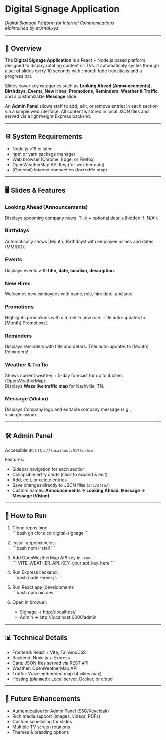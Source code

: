 # Digital Signage Application
*Digital Signage Platform for Internal Communications*  
*Maintained by et3rnal.xyz*  

---

## 📖 Overview
The **Digital Signage Application** is a React + Node.js based platform designed to display rotating content on TVs. It automatically cycles through a set of slides every 10 seconds with smooth fade transitions and a progress bar.

Slides cover key categories such as **Looking Ahead (Announcements)**, **Birthdays**, **Events**, **New Hires**, **Promotions**, **Reminders**, **Weather & Traffic**, and a customizable **Message** slide.

An **Admin Panel** allows staff to add, edit, or remove entries in each section via a simple web interface. All content is stored in local JSON files and served via a lightweight Express backend.

---

## ⚙️ System Requirements
- Node.js v18 or later  
- npm or yarn package manager  
- Web browser (Chrome, Edge, or Firefox)  
- OpenWeatherMap API Key (for weather data)  
- (Optional) Internet connection (for traffic map)  

---

## 🖥️ Slides & Features

### Looking Ahead (Announcements)
Displays upcoming company news. Title + optional details (hidden if 'N/A').

### Birthdays
Automatically shows [Month] Birthdays! with employee names and dates (MM/DD).

### Events
Displays events with **title, date, location, description**.

### New Hires
Welcomes new employees with name, role, hire date, and area.

### Promotions
Highlights promotions with old role → new role. Title auto-updates to [Month] Promotions!.

### Reminders
Displays reminders with title and details. Title auto-updates to [Month] Reminders!.

### Weather & Traffic
Shows current weather + 5-day forecast for up to 4 cities (OpenWeatherMap).  
Displays **Waze live traffic map** for Nashville, TN.

### Message (Vision)
Displays Company logo and editable company message (e.g., vision/mission).

---

## 🛠️ Admin Panel
Accessible at: `http://localhost:5173/admin`  

Features:  
- Sidebar navigation for each section  
- Collapsible entry cards (click to expand & edit)  
- Add, edit, or delete entries  
- Save changes directly to JSON files (`src/data/`)  
- Custom names: **Announcements → Looking Ahead**, **Message → Message (Vision)**  

---

## 🚀 How to Run

1. Clone repository:  
   \`\`\`bash
   git clone <repo-url>
   cd digital-signage
   \`\`\`

2. Install dependencies:  
   \`\`\`bash
   npm install
   \`\`\`

3. Add OpenWeatherMap API key in `.env`:  
   \`\`\`
   VITE_WEATHER_API_KEY=your_api_key_here
   \`\`\`

4. Run Express backend:  
   \`\`\`bash
   node server.js
   \`\`\`

5. Run React app (development):  
   \`\`\`bash
   npm run dev
   \`\`\`

6. Open in browser:  
   - Signage → http://localhost/
   - Admin → http://localhost:0000/admin

---

## 📊 Technical Details
- Frontend: React + Vite, TailwindCSS  
- Backend: Node.js + Express  
- Data: JSON files served via REST API  
- Weather: OpenWeatherMap API  
- Traffic: Waze embedded map (4 cities max)
- Hosting (planned): Local server, Docker, or cloud  

---

## 🔮 Future Enhancements
- Authentication for Admin Panel (SSO/Keycloak)  
- Rich media support (images, videos, PDFs)  
- Custom scheduling for slides  
- Multiple TV screen rotations  
- Themes & branding options  

